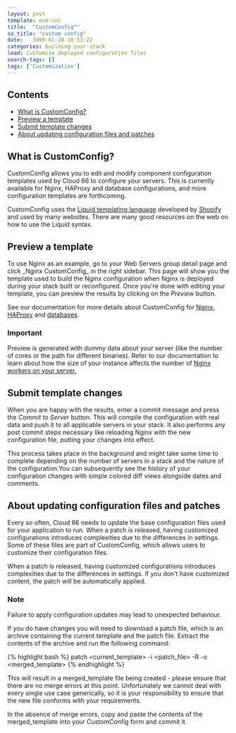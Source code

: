 ```yaml
---
layout: post
template: one-col
title:  "CustomConfig™"
so_title: "custom config"
date:   3999-01-28 10:51:22
categories: building-your-stack
lead: Customize deployed configuration files
search-tags: []
tags: ['Customization']
---
```


<h2>Contents</h2>
<ul class="page-toc">
	<li><a href="#custom">What is CustomConfig?</a></li>
	<li><a href="#preview">Preview a template</a></li>
	<li><a href="#submit">Submit template changes</a></li>
	<li><a href="#update">About updating configuration files and patches</a></li>
</ul>

<h2 id="custom">What is CustomConfig?</h2>

CustomConfig allows you to edit and modify component configuration templates used by Cloud 66 to configure your servers. This is currently available for Nginx, HAProxy and database configurations, and more configuration templates are forthcoming.

CustomConfig uses the [Liquid templating language](http://www.liquidmarkup.org/) developed by [Shopify](http://www.shopify.com/) and used by many websites. There are many good resources on the web on how to use the Liquid syntax.

<h2 id="preview">Preview a template</h2>
To use Nginx as an example, go to your Web Servers group detail page and click _Nginx CustomConfig_ in the right sidebar. This page will show you the template used to build the Nginx configuration when Nginx is deployed during your stack built or reconfigured. Once you're done with editing your template, you can preview the results by clicking on the <i>Preview</i> button.

See our documentation for more details about CustomConfig for [Nginx](/web-server/nginx.html), [HAProxy](/load-balancing/haproxy.html) and [databases](/database-management/database-management.html).

<div class="notice">
    <h3>Important</h3>
    <p>Preview is generated with dummy data about your server (like the number of cores or the path for different binaries). Refer to our documentation to learn about how the size of your instance affects the number of <a href="/web-server/nginx.html">Nginx workers on your server.</a></p>
</div>

<h2 id="submit">Submit template changes</h2>

When you are happy with the results, enter a commit message and press the <i>Commit to Server</i> button. This will compile the configuration with real data and push it to all applicable servers in your stack. It also performs any post commit steps necessary like reloading Nginx with the new configuration file, putting your changes into effect.

This process takes place in the background and might take some time to complete depending on the number of servers in a stack and the nature of the configuration.You can subsequently see the history of your configuration changes with simple colored diff views alongside dates and comments.

<h2 id="update">About updating configuration files and patches</h2>

Every so often, Cloud 66 needs to update the base configuration files used for your application to run. When a patch is released, having customized configurations introduces complexities due to the differences in settings. Some of these files are part of CustomConfig, which allows users to customize their configuration files.

When a patch is released, having customized configurations introduces complexities due to the differences in settings. If you don't have customized content, the patch will be automatically applied.

<div class="notice">
    <h3>Note</h3>
    <p>Failure to apply configuration updates may lead to unexpected behaviour.</p>
</div>

If you do have changes you will need to download a patch file, which is an archive containing the current template and the patch file. Extract the contents of the archive and run the following command:

{% highlight bash %}
patch <current_template> -i <patch_file> -R -o <merged_template>
{% endhighlight %}

This will result in a merged_template file being created - please ensure that there are no merge errors at this point. Unfortunately we cannot deal with every single use case generically, so it is your responsibility to ensure that the new file conforms with your requirements.

In the absence of merge errors, copy and paste the contents of the merged_template into your CustomConfig form and commit it.
